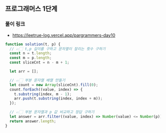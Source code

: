 ## 프로그래머스 1단계

### 풀이 링크

- https://leetrue-log.vercel.app/pargrammers-day10

```javascript
function solution(t, p) {
  // 👉🏻 t,p 길이를 구하고 문자열이 잘리는 횟수 구하기
  const n = t.length;
  const m = p.length;
  const sliceCnt = n - m + 1;

  let arr = [];

  // 👉🏻 부분 문자열 배열 만들기
  let count = new Array(sliceCnt).fill(0);
  count.forEach((value, index) => {
    t.substring(index, m - 1);
    arr.push(t.substring(index, index + m));
  });

  // 👉🏻 부분 문자열과 p 값 비교하고 정답 구하기
  let answer = arr.filter((value, index) => Number(value) <= Number(p));
  return answer.length;
}
```
